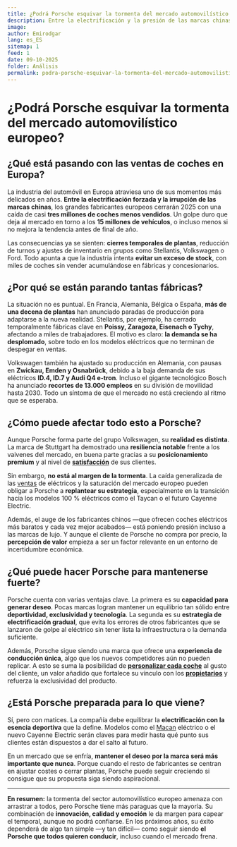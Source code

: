 ```yaml
---
title: ¿Podrá Porsche esquivar la tormenta del mercado automovilístico europeo?
description: Entre la electrificación y la presión de las marcas chinas, la industria del motor atraviesa un momento delicado. Analizamos cómo podría afectar este escenario a Porsche y su estrategia de futuro.
image:
author: Emirodgar
lang: es_ES
sitemap: 1
feed: 1
date: 09-10-2025
folder: Análisis
permalink: podra-porsche-esquivar-la-tormenta-del-mercado-automovilistico-europeo
---
```


# ¿Podrá Porsche esquivar la tormenta del mercado automovilístico europeo?

## ¿Qué está pasando con las ventas de coches en Europa?

La industria del automóvil en Europa atraviesa uno de sus momentos más delicados en años. **Entre la electrificación forzada y la irrupción de las marcas chinas**, los grandes fabricantes europeos cerrarán 2025 con una caída de casi **tres millones de coches menos vendidos**. Un golpe duro que deja al mercado en torno a los **15 millones de vehículos**, o incluso menos si no mejora la tendencia antes de final de año.

Las consecuencias ya se sienten: **cierres temporales de plantas**, reducción de turnos y ajustes de inventario en grupos como Stellantis, Volkswagen o Ford. Todo apunta a que la industria intenta **evitar un exceso de stock**, con miles de coches sin vender acumulándose en fábricas y concesionarios.

## ¿Por qué se están parando tantas fábricas?

La situación no es puntual. En Francia, Alemania, Bélgica o España, **más de una decena de plantas** han anunciado paradas de producción para adaptarse a la nueva realidad.
Stellantis, por ejemplo, ha cerrado temporalmente fábricas clave en **Poissy, Zaragoza, Eisenach o Tychy**, afectando a miles de trabajadores. El motivo es claro: **la demanda se ha desplomado**, sobre todo en los modelos eléctricos que no terminan de despegar en ventas.

Volkswagen también ha ajustado su producción en Alemania, con pausas en **Zwickau, Emden y Osnabrück**, debido a la baja demanda de sus eléctricos **ID.4, ID.7 y Audi Q4 e-tron**. Incluso el gigante tecnológico Bosch ha anunciado **recortes de 13.000 empleos** en su división de movilidad hasta 2030. Todo un síntoma de que el mercado no está creciendo al ritmo que se esperaba.

## ¿Cómo puede afectar todo esto a Porsche?

Aunque Porsche forma parte del grupo Volkswagen, su **realidad es distinta**. La marca de Stuttgart ha demostrado una **resiliencia notable** frente a los vaivenes del mercado, en buena parte gracias a su **posicionamiento premium** y al nivel de **[satisfacción](https://mejorimposible.es/satisfaccion-porsche)** de sus clientes.

Sin embargo, **no está al margen de la tormenta**. La caída generalizada de las [ventas](https://mejorimposible.es/ventas-porsche) de eléctricos y la saturación del mercado europeo pueden obligar a Porsche a **replantear su estrategia**, especialmente en la transición hacia los modelos 100 % eléctricos como el Taycan o el futuro Cayenne Electric.

Además, el auge de los fabricantes chinos —que ofrecen coches eléctricos más baratos y cada vez mejor acabados— está poniendo presión incluso a las marcas de lujo. Y aunque el cliente de Porsche no compra por precio, la **percepción de valor** empieza a ser un factor relevante en un entorno de incertidumbre económica.

## ¿Qué puede hacer Porsche para mantenerse fuerte?

Porsche cuenta con varias ventajas clave. La primera es su **capacidad para generar deseo**. Pocas marcas logran mantener un equilibrio tan sólido entre **deportividad, exclusividad y tecnología**.
La segunda es su **estrategia de electrificación gradual**, que evita los errores de otros fabricantes que se lanzaron de golpe al eléctrico sin tener lista la infraestructura o la demanda suficiente.

Además, Porsche sigue siendo una marca que ofrece una **experiencia de conducción única**, algo que los nuevos competidores aún no pueden replicar. A esto se suma la posibilidad de **[personalizar cada coche](https://mejorimposible.es/extras-porsche)** al gusto del cliente, un valor añadido que fortalece su vínculo con los **[propietarios](https://mejorimposible.es/satisfaccion-porsche)** y refuerza la exclusividad del producto.

## ¿Está Porsche preparada para lo que viene?

Sí, pero con matices. La compañía debe equilibrar la **electrificación con la esencia deportiva** que la define. Modelos como el [Macan](https://mejorimposible.es/porsche-macan) eléctrico o el nuevo Cayenne Electric serán claves para medir hasta qué punto sus clientes están dispuestos a dar el salto al futuro.

En un mercado que se enfría, **mantener el deseo por la marca será más importante que nunca**. Porque cuando el resto de fabricantes se centran en ajustar costes o cerrar plantas, Porsche puede seguir creciendo si consigue que su propuesta siga siendo aspiracional.

---

**En resumen:** la tormenta del sector automovilístico europeo amenaza con arrastrar a todos, pero Porsche tiene más paraguas que la mayoría.
Su combinación de **innovación, calidad y emoción** le da margen para capear el temporal, aunque no podrá confiarse. En los próximos años, su éxito dependerá de algo tan simple —y tan difícil— como seguir siendo **el Porsche que todos quieren conducir**, incluso cuando el mercado frena.
